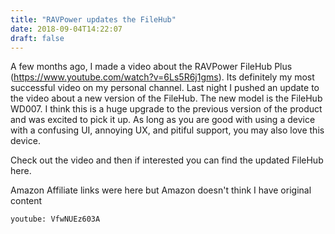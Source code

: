 ```yaml
---
title: "RAVPower updates the FileHub"
date: 2018-09-04T14:22:07
draft: false
---
```

A  few months ago, I made a video about the RAVPower FileHub Plus (https://www.youtube.com/watch?v=6Ls5R6j1gms). Its definitely my most successful video on my personal channel. Last night I pushed an update to the video about a new version of the FileHub. The new model is the FileHub WD007. I think this is a huge upgrade to the previous version of the product and was excited to pick it up. As long as you are good with using a device with a confusing UI, annoying UX, and pitiful support, you may also love this device. 

Check out the video and then if interested you can find the updated FileHub here.

Amazon Affiliate links were here but Amazon doesn't think I have original content


`youtube: VfwNUEz603A`

